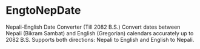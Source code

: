 # EngtoNepDate
Nepali-English Date Converter (Till 2082 B.S.) Convert dates between Nepali (Bikram Sambat) and English (Gregorian) calendars accurately up to 2082 B.S. Supports both directions: Nepali to English and English to Nepali.
